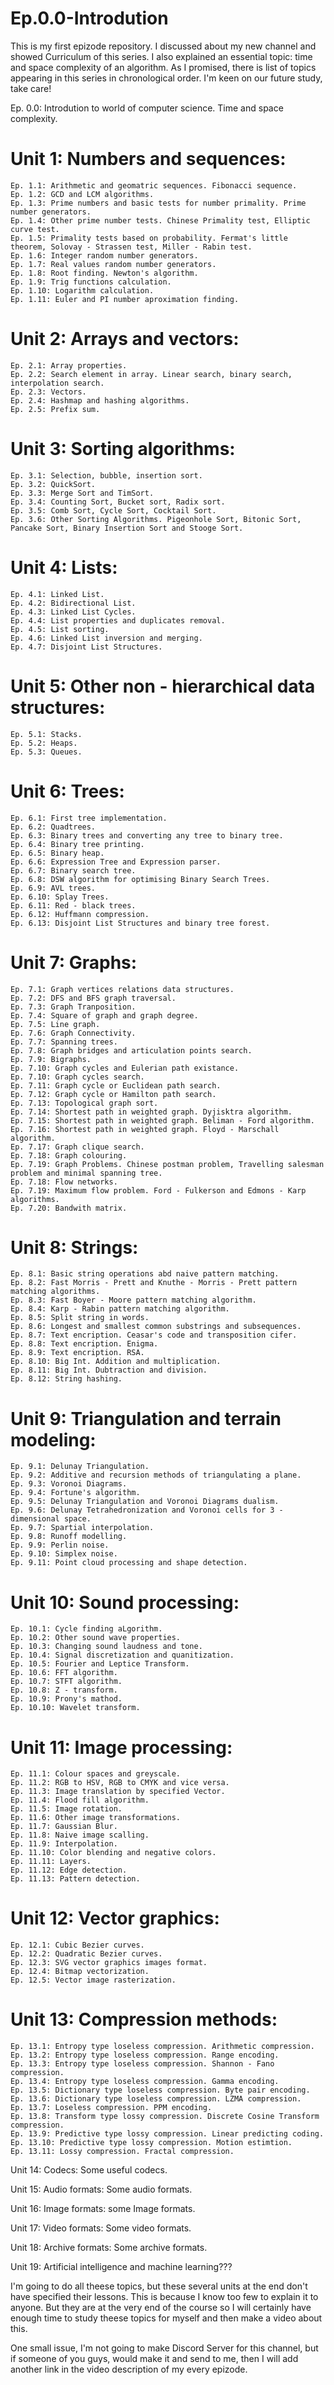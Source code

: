 # Ep.0.0-Introdution
This is my first epizode repository. I discussed about my new channel and showed Curriculum of this series. I also explained an essential topic: time and space complexity of an algorithm. As I promised, there is list of topics appearing in this series in chronological order. I'm keen on our future study, take care!

Ep. 0.0: Introdution to world of computer science. Time and space complexity.

# Unit 1: Numbers and sequences:
	Ep. 1.1: Arithmetic and geomatric sequences. Fibonacci sequence.
	Ep. 1.2: GCD and LCM algorithms.
	Ep. 1.3: Prime numbers and basic tests for number primality. Prime number generators.
	Ep. 1.4: Other prime number tests. Chinese Primality test, Elliptic curve test.
	Ep. 1.5: Primality tests based on probability. Fermat's little theorem, Solovay - Strassen test, Miller - Rabin test.
	Ep. 1.6: Integer random number generators.
	Ep. 1.7: Real values random number generators.
	Ep. 1.8: Root finding. Newton's algorithm.
	Ep. 1.9: Trig functions calculation.
	Ep. 1.10: Logarithm calculation.
	Ep. 1.11: Euler and PI number aproximation finding.

# Unit 2: Arrays and vectors:
	Ep. 2.1: Array properties.
	Ep. 2.2: Search element in array. Linear search, binary search, interpolation search.
	Ep. 2.3: Vectors.
	Ep. 2.4: Hashmap and hashing algorithms.
	Ep. 2.5: Prefix sum.

# Unit 3: Sorting algorithms:
	Ep. 3.1: Selection, bubble, insertion sort.
	Ep. 3.2: QuickSort.
	Ep. 3.3: Merge Sort and TimSort.
	Ep. 3.4: Counting Sort, Bucket sort, Radix sort.
	Ep. 3.5: Comb Sort, Cycle Sort, Cocktail Sort.
	Ep. 3.6: Other Sorting Algorithms. Pigeonhole Sort, Bitonic Sort, Pancake Sort, Binary Insertion Sort and Stooge Sort.

# Unit 4: Lists:
	Ep. 4.1: Linked List.
	Ep. 4.2: Bidirectional List.
	Ep. 4.3: Linked List Cycles.
	Ep. 4.4: List properties and duplicates removal.
	Ep. 4.5: List sorting.
	Ep. 4.6: Linked List inversion and merging.
	Ep. 4.7: Disjoint List Structures.
	
# Unit 5: Other non - hierarchical data structures:
	Ep. 5.1: Stacks.
	Ep. 5.2: Heaps.
	Ep. 5.3: Queues.

# Unit 6: Trees:
	Ep. 6.1: First tree implementation.
	Ep. 6.2: Quadtrees.
	Ep. 6.3: Binary trees and converting any tree to binary tree.
	Ep. 6.4: Binary tree printing.
	Ep. 6.5: Binary heap.
	Ep. 6.6: Expression Tree and Expression parser.
	Ep. 6.7: Binary search tree.
	Ep. 6.8: DSW algorithm for optimising Binary Search Trees.
	Ep. 6.9: AVL trees.
	Ep. 6.10: Splay Trees.
	Ep. 6.11: Red - black trees.
	Ep. 6.12: Huffmann compression.
	Ep. 6.13: Disjoint List Structures and binary tree forest.

# Unit 7: Graphs:
	Ep. 7.1: Graph vertices relations data structures.
	Ep. 7.2: DFS and BFS graph traversal.
	Ep. 7.3: Graph Tranposition.
	Ep. 7.4: Square of graph and graph degree.
	Ep. 7.5: Line graph.
	Ep. 7.6: Graph Connectivity.
	Ep. 7.7: Spanning trees.
	Ep. 7.8: Graph bridges and articulation points search.
	Ep. 7.9: Bigraphs.
	Ep. 7.10: Graph cycles and Eulerian path existance.
	Ep. 7.10: Graph cycles search.
	Ep. 7.11: Graph cycle or Euclidean path search.
	Ep. 7.12: Graph cycle or Hamilton path search.
	Ep. 7.13: Topological graph sort.
	Ep. 7.14: Shortest path in weighted graph. Dyjisktra algorithm.
	Ep. 7.15: Shortest path in weighted graph. Beliman - Ford algorithm.
	Ep. 7.16: Shortest path in weighted graph. Floyd - Marschall algorithm.
	Ep. 7.17: Graph clique search.
	Ep. 7.18: Graph colouring.
	Ep. 7.19: Graph Problems. Chinese postman problem, Travelling salesman problem and minimal spanning tree.
	Ep. 7.18: Flow networks.
	Ep. 7.19: Maximum flow problem. Ford - Fulkerson and Edmons - Karp algorithms.
	Ep. 7.20: Bandwith matrix.
	
# Unit 8: Strings:
	Ep. 8.1: Basic string operations abd naive pattern matching.
	Ep. 8.2: Fast Morris - Prett and Knuthe - Morris - Prett pattern matching algorithms.
	Ep. 8.3: Fast Boyer - Moore pattern matching algorithm.
	Ep. 8.4: Karp - Rabin pattern matching algorithm.
	Ep. 8.5: Split string in words.
	Ep. 8.6: Longest and smallest common substrings and subsequences.
	Ep. 8.7: Text encription. Ceasar's code and transposition cifer.
	Ep. 8.8: Text encription. Enigma.
	Ep. 8.9: Text encription. RSA.
	Ep. 8.10: Big Int. Addition and multiplication.
	Ep. 8.11: Big Int. Dubtraction and division.
	Ep. 8.12: String hashing.
	
# Unit 9: Triangulation and terrain modeling:
	Ep. 9.1: Delunay Triangulation.
	Ep. 9.2: Additive and recursion methods of triangulating a plane.
	Ep. 9.3: Voronoi Diagrams.
	Ep. 9.4: Fortune's algorithm.
	Ep. 9.5: Delunay Triangulation and Voronoi Diagrams dualism.
	Ep. 9.6: Delunay Tetrahedronization and Voronoi cells for 3 - dimensional space.
	Ep. 9.7: Spartial interpolation.
	Ep. 9.8: Runoff modelling.
	Ep. 9.9: Perlin noise.
	Ep. 9.10: Simplex noise.
	Ep. 9.11: Point cloud processing and shape detection.
	
# Unit 10: Sound processing:
	Ep. 10.1: Cycle finding aLgorithm.
	Ep. 10.2: Other sound wave properties.
	Ep. 10.3: Changing sound laudness and tone.
	Ep. 10.4: Signal discretization and quanitization.
	Ep. 10.5: Fourier and Leptice Transform.
	Ep. 10.6: FFT algorithm.
	Ep. 10.7: STFT algorithm.
	Ep. 10.8: Z - transform.
	Ep. 10.9: Prony's mathod.
	Ep. 10.10: Wavelet transform.
	
# Unit 11: Image processing:
	Ep. 11.1: Colour spaces and greyscale.
	Ep. 11.2: RGB to HSV, RGB to CMYK and vice versa.
	Ep. 11.3: Image translation by specified Vector.
	Ep. 11.4: Flood fill algorithm.
	Ep. 11.5: Image rotation.
	Ep. 11.6: Other image transformations.
	Ep. 11.7: Gaussian Blur.
	Ep. 11.8: Naive image scalling.
	Ep. 11.9: Interpolation.
	Ep. 11.10: Color blending and negative colors.
	Ep. 11.11: Layers.
	Ep. 11.12: Edge detection.
	Ep. 11.13: Pattern detection.
	
# Unit 12: Vector graphics:
	Ep. 12.1: Cubic Bezier curves.
	Ep. 12.2: Quadratic Bezier curves.
	Ep. 12.3: SVG vector graphics images format.
	Ep. 12.4: Bitmap vectorization.
	Ep. 12.5: Vector image rasterization.

# Unit 13: Compression methods:
	Ep. 13.1: Entropy type loseless compression. Arithmetic compression.
	Ep. 13.2: Entropy type loseless compression. Range encoding.
	Ep. 13.3: Entropy type loseless compression. Shannon - Fano compression.
	Ep. 13.4: Entropy type loseless compression. Gamma encoding.
	Ep. 13.5: Dictionary type loseless compression. Byte pair encoding.
	Ep. 13.6: Dictionary type loseless compression. LZMA compression.
	Ep. 13.7: Loseless compression. PPM encoding.
	Ep. 13.8: Transform type lossy compression. Discrete Cosine Transform compression.
	Ep. 13.9: Predictive type lossy compression. Linear predicting coding.
	Ep. 13.10: Predictive type lossy compression. Motion estimtion.
	Ep. 13.11: Lossy compression. Fractal compression.

Unit 14: Codecs:
	Some useful codecs.

Unit 15: Audio formats:
	Some audio formats.
  
Unit 16: Image formats:
  some Image formats.

Unit 17: Video formats:
	Some video formats.
	
Unit 18: Archive formats:
	Some archive formats.

Unit 19: Artificial intelligence and machine learning???


I'm going to do all theese topics, but these several units at the end don't have specified their lessons. This is because I know too few to explain it to anyone. But they are at the very end of the course so I will certainly have enough time to study theese topics for myself and then make a video about this.

One small issue, I'm not going to make Discord Server for this channel, but if someone of you guys, would make it and send to me, then I will add another link in the video description of my every epizode.
